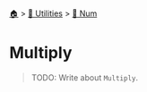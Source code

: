 <!--startTocHeader-->
[🏠](../../README.md) > [🔧 Utilities](../README.md) > [🔢 Num](README.md)
# Multiply
<!--endTocHeader-->

> TODO: Write about `Multiply`.

<!--startTocSubtopic-->
<!--endTocSubtopic-->
